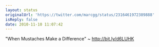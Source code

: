 ```yaml
---
layout: status
originalUrl: 'https://twitter.com/marcgg/status/2316461972389888'
isReply: false
date: 2010-11-10 11:07:42
---
```


"When Mustaches Make a Difference" ~ http://bit.ly/d6LUHK
